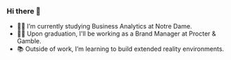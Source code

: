 ### Hi there 👋
- 👨‍🎓 I’m currently studying Business Analytics at Notre Dame.
- 👨‍💼 Upon graduation, I'll be working as a Brand Manager at Procter & Gamble.
- 📚 Outside of work, I’m learning to build extended reality environments.
<!--
**loganbalfantz/loganbalfantz** is a ✨ _special_ ✨ repository because its `README.md` (this file) appears on your GitHub profile.

Here are some ideas to get you started:

- 🔭 I’m currently working on ...
- 🌱 I’m currently learning ...
- 👯 I’m looking to collaborate on ...
- 🤔 I’m looking for help with ...
- 💬 Ask me about ...
- 📫 How to reach me: ...
- 😄 Pronouns: ...
- ⚡ Fun fact: ...
-->
